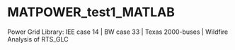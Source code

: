# MATPOWER_test1_MATLAB
Power Grid Library: IEE case 14 | BW case 33 | Texas 2000-buses | Wildfire Analysis of RTS_GLC
